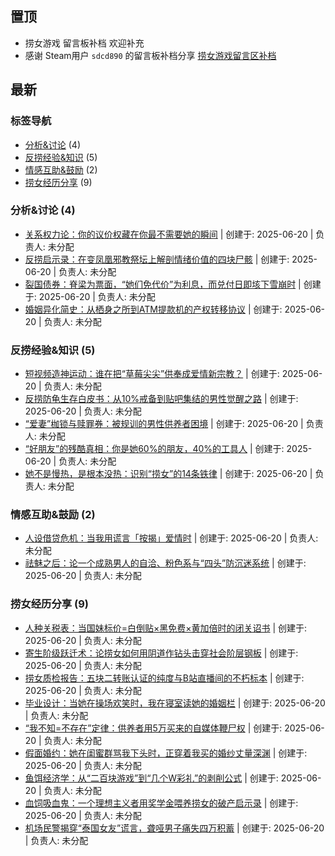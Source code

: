 ## 置顶 	 
- 捞女游戏 留言板补档 欢迎补充
- 感谢 Steam用户 `sdcd890` 的留言板补档分享   [捞女游戏留言区补档](https://steamcommunity.com/app/3350200/discussions/0/598530063829308769/)

<!-- ISSUE_LIST_START -->
## 最新

### 标签导航
- [分析&讨论](#分析&讨论) (4)
- [反捞经验&知识](#反捞经验&知识) (5)
- [情感互助&鼓励](#情感互助&鼓励) (2)
- [捞女经历分享](#捞女经历分享) (9)

### <a id='分析&讨论'></a>分析&讨论 (4)

- [关系权力论：你的议价权藏在你最不需要她的瞬间](https://github.com/Hodgins1135/LaoNvYouXi_Gold-digger_Message-Board/issues/19) | 创建于: 2025-06-20 | 负责人: 未分配
- [反捞启示录：在变凤凰邪教祭坛上解剖情绪价值的四块尸骸](https://github.com/Hodgins1135/LaoNvYouXi_Gold-digger_Message-Board/issues/18) | 创建于: 2025-06-20 | 负责人: 未分配
- [裂国债券：脊梁为票面，“她们免代价”为利息，而兑付日即垓下雪崩时](https://github.com/Hodgins1135/LaoNvYouXi_Gold-digger_Message-Board/issues/15) | 创建于: 2025-06-20 | 负责人: 未分配
- [婚姻异化简史：从栖身之所到ATM提款机的产权转移协议](https://github.com/Hodgins1135/LaoNvYouXi_Gold-digger_Message-Board/issues/12) | 创建于: 2025-06-20 | 负责人: 未分配

### <a id='反捞经验&知识'></a>反捞经验&知识 (5)

- [短视频造神运动：谁在把“草莓尖尖”供奉成爱情新宗教？](https://github.com/Hodgins1135/LaoNvYouXi_Gold-digger_Message-Board/issues/7) | 创建于: 2025-06-20 | 负责人: 未分配
- [反捞防龟生存白皮书：从10%戒备到贴吧集结的男性觉醒之路](https://github.com/Hodgins1135/LaoNvYouXi_Gold-digger_Message-Board/issues/6) | 创建于: 2025-06-20 | 负责人: 未分配
- [“爱妻”枷锁与赎罪券：被规训的男性供养者困境](https://github.com/Hodgins1135/LaoNvYouXi_Gold-digger_Message-Board/issues/5) | 创建于: 2025-06-20 | 负责人: 未分配
- [“好朋友”的残酷真相：你是她60%的朋友，40%的工具人](https://github.com/Hodgins1135/LaoNvYouXi_Gold-digger_Message-Board/issues/4) | 创建于: 2025-06-20 | 负责人: 未分配
- [她不是慢热，是根本没热：识别“捞女”的14条铁律](https://github.com/Hodgins1135/LaoNvYouXi_Gold-digger_Message-Board/issues/3) | 创建于: 2025-06-20 | 负责人: 未分配

### <a id='情感互助&鼓励'></a>情感互助&鼓励 (2)

- [人设借贷危机：当我用谎言「按揭」爱情时](https://github.com/Hodgins1135/LaoNvYouXi_Gold-digger_Message-Board/issues/9) | 创建于: 2025-06-20 | 负责人: 未分配
- [祛魅之后：论一个成熟男人的自洽、粉色系与“四头”防沉迷系统](https://github.com/Hodgins1135/LaoNvYouXi_Gold-digger_Message-Board/issues/2) | 创建于: 2025-06-20 | 负责人: 未分配

### <a id='捞女经历分享'></a>捞女经历分享 (9)

- [人种关税表：当国妹标价=白倒贴×黑免费×黄加倍时的闭关诏书](https://github.com/Hodgins1135/LaoNvYouXi_Gold-digger_Message-Board/issues/20) | 创建于: 2025-06-20 | 负责人: 未分配
- [寄生阶级跃迁术：论捞女如何用阴道作钻头击穿社会阶层钢板](https://github.com/Hodgins1135/LaoNvYouXi_Gold-digger_Message-Board/issues/17) | 创建于: 2025-06-20 | 负责人: 未分配
- [捞女质检报告：五块二转账认证的纯度与B站直播间的不朽标本](https://github.com/Hodgins1135/LaoNvYouXi_Gold-digger_Message-Board/issues/16) | 创建于: 2025-06-20 | 负责人: 未分配
- [毕业设计：当她在操场欢笑时，我在寝室读她的婚姻栏](https://github.com/Hodgins1135/LaoNvYouXi_Gold-digger_Message-Board/issues/14) | 创建于: 2025-06-20 | 负责人: 未分配
- [“我不知=不存在”定律：供养者用5万买来的自媒体鞭尸权](https://github.com/Hodgins1135/LaoNvYouXi_Gold-digger_Message-Board/issues/13) | 创建于: 2025-06-20 | 负责人: 未分配
- [假面婚约：她在闺蜜群骂我下头时，正穿着我买的婚纱丈量深渊](https://github.com/Hodgins1135/LaoNvYouXi_Gold-digger_Message-Board/issues/11) | 创建于: 2025-06-20 | 负责人: 未分配
- [鱼饵经济学：从“二百块游戏”到“几个W彩礼”的剥削公式](https://github.com/Hodgins1135/LaoNvYouXi_Gold-digger_Message-Board/issues/10) | 创建于: 2025-06-20 | 负责人: 未分配
- [血饲吸血鬼：一个理想主义者用奖学金喂养捞女的破产启示录](https://github.com/Hodgins1135/LaoNvYouXi_Gold-digger_Message-Board/issues/8) | 创建于: 2025-06-20 | 负责人: 未分配
- [机场民警揭穿“泰国女友”谎言，聋哑男子痛失四万积蓄](https://github.com/Hodgins1135/LaoNvYouXi_Gold-digger_Message-Board/issues/1) | 创建于: 2025-06-20 | 负责人: 未分配


<!-- ISSUE_LIST_END -->
